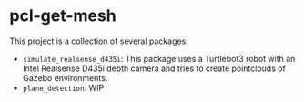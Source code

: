 # pcl-get-mesh
This project is a collection of several packages:
- `simulate_realsense_d435i`: This package uses a Turtlebot3 robot with an Intel Realsense D435i depth camera and tries to create pointclouds of Gazebo environments.
- `plane_detection`: WIP
